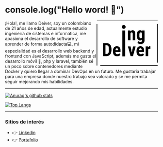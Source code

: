 # console.log("Hello word! 👋")

<div>
  <img align="right" width="40%" height="40%" src="Logo.png">
</div>

¡Hola!, me llamo Deiver, soy un colombiano de 21 años de edad, actualmente estudio ingeniería de sistemas e informática, me apasiona el desarrollo de software y aprender de forma autodidacta💻, mi especialidad es el desarrollo web backend y frontend con JavaScript, además me gusta el desarrollo móvil 📱, php y laravel, también sé un poco sobre contenedores mediante Docker y quiero llegar a dominar DevOps en un futuro. Me gustaría trabajar para una empresa donde nuestro trabajo sea valorado y se me permita seguir mejorando mis habilidades. 

***

[![Anurag's github stats](https://github-readme-stats.vercel.app/api?username=IngDeiver&show_icons=true)](https://github.com/anuraghazra/github-readme-stats)

[![Top Langs](https://github-readme-stats.vercel.app/api/top-langs/?username=IngDeiver&layout=compact)](https://github.com/anuraghazra/github-readme-stats)

***

### Sitios de interés
- :point_right: [Linkedin](https://www.linkedin.com/in/ingenDeiver/)
- :point_right: [Portafolio](https://ingdeiver.github.io/portafolio)
